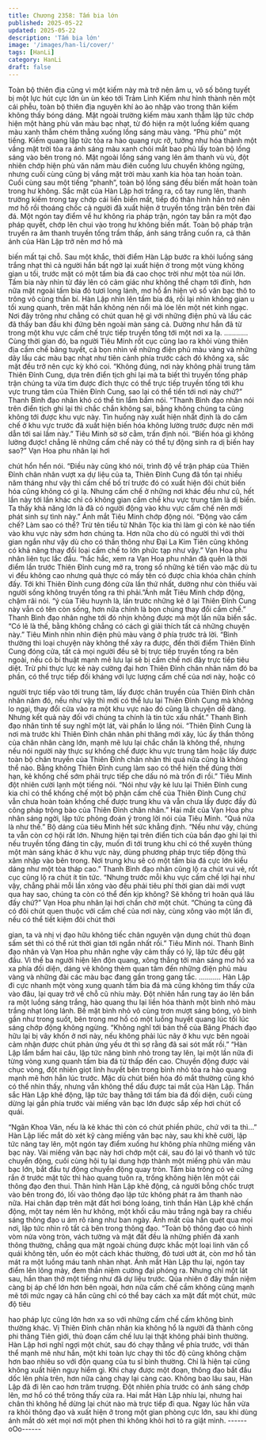 ```yaml
---
title: Chương 2358: Tấm bia lớn
published: 2025-05-22
updated: 2025-05-22
description: 'Tấm bia lớn'
image: '/images/han-li/cover/'
tags: [HanLi]
category: HanLi
draft: false
---
```


Toàn bộ thiên địa cũng vì một kiếm này mà trở nên âm u, vô số
bông tuyết bị một lực hút cực lớn ùn ùn kéo tới Trảm Linh Kiếm
như hình thành nên một cái phễu, toàn bộ thiên địa nguyên khí ào
ào nhập vào trong thân kiếm không thấy bóng dáng.
Mặt ngoài trường kiếm màu xanh thẫm lập tức chớp hiện một
hàng phù văn màu bạc nhạt, từ đó hiện ra một luồng kiếm quang
màu xanh thẫm chém thẳng xuống lồng sáng màu vàng.
“Phù phù” một tiếng.
Kiếm quang lập tức tỏa ra hào quang rực rỡ, tưởng như hóa
thành một vầng mặt trời tỏa ra ánh sáng màu xanh chói mắt bao
phủ lấy toàn bộ lồng sáng vào bên trong nó.
Mặt ngoài lồng sáng vang lên âm thanh vù vù, đột nhiên chớp
hiện phù văn năm màu điên cuồng lưu chuyển không ngừng,
nhưng cuối cùng cũng bị vầng mặt trời màu xanh kia hòa tan
hoàn toàn.
Cuối cùng sau một tiếng “phanh”, toàn bộ lồng sáng đều biến mất
hoàn toàn trong hư không.
Sắc mặt của Hàn Lập hơi trắng ra, cổ tay rung lên, thanh trường
kiếm trong tay chớp cái liền biến mất, tiếp đó thân hình hắn trở
nên mơ hồ rồi thoáng chốc cả người đã xuất hiện ở truyền tống
trận bên trên đài đá.
Một ngón tay điểm về hư không rìa pháp trận, ngón tay bắn ra
một đạo pháp quyết, chớp lên chui vào trong hư không biến mất.
Toàn bộ pháp trận truyền ra âm thanh truyền tống trầm thấp, ánh
sáng trắng cuốn ra, cả thân ảnh của Hàn Lập trở nên mơ hồ mà

biến mất tại chỗ.
Sau một khắc, thời điểm Hàn Lập bước ra khỏi luồng sáng trắng
nhạt thì cả người hắn bất ngờ lại xuất hiện ở trong một vùng
không gian u tối, trước mặt có một tấm bia đá cao chọc trời như
một tòa núi lớn.
Tấm bia này nhìn từ đáy lên có cảm giác như không thể chạm tới
đỉnh, hơn nữa mặt ngoài tấm bia đỏ tươi long lánh, mơ hồ ẩn hiện
vô số vân bạc thô to trông vô cùng thần bí. Hàn Lập nhìn lên tấm
bia đá, rồi lại nhìn không gian u tối xung quanh, trên mặt hắn
không nén nổi mà lóe lên một nét kinh ngạc.
Nơi đây trông như chẳng có chút quan hệ gì với những điện phủ
và lầu các đã thấy ban đầu khi đứng bên ngoài màn sáng cả.
Dường như hắn đã từ trong một khu vực cấm chế trực tiếp truyền
tống tới một nơi xa lạ.
…………
Cùng thời gian đó, ba người Tiêu Minh rốt cục cũng lao ra khỏi
vùng thiên địa cấm chế băng tuyết, cả bọn nhìn về những điện
phủ màu vàng và những dãy lầu các màu bạc nhạt như tiên cảnh
phía trước cách đó không xa, sắc mặt đều trở nên cực kỳ khó coi.
“Không đúng, nơi này không phải trung tâm Thiên Đỉnh Cung,
dựa trên điển tịch ghi lại mà ta biết thì truyền tống pháp trận
chúng ta vừa tìm được đích thực có thể trực tiếp truyền tống tới
khu vực trung tâm của Thiên Đỉnh Cung, sao lại có thể tiến tới nơi
này chứ?” Thanh Bình đạo nhân khó có thể tin lẩm bẩm nói.
“Thanh Bình đạo nhân nói trên điển tịch ghi lại thì chắc chắn
không sai, bằng không chúng ta cũng không tới được khu vực
này. Tìn huống này xuất hiện nhất định là do cấm chế ở khu vực
trước đã xuất hiện biến hóa không lường trước được nên mới
dẫn tới sai lầm này.” Tiêu Minh sờ sờ cằm, trấn định nói.
“Biến hóa gì không lường được! chẳng lẽ những cấm chế này có
thể tự động sinh ra dị biến hay sao?” Vạn Hoa phu nhân lại hơi

chút hổn hển nói.
“Điều này cũng khó nói, trình độ về trận pháp của Thiên Đỉnh
chân nhân vượt xa dự liệu của ta, Thiên Đỉnh Cung đã tồn tại
nhiều năm tháng như vậy thì cấm chế bố trí trước đó có xuất hiện
đôi chút biến hóa cũng không có gì lạ. Nhưng cấm chế ở những
nơi khác đều như cũ, hết lần này tới lần khác chỉ có không gian
cấm chế khu vực trung tâm là dị biến. Ta thấy khả năng lớn là đã
có người động vào khu vực cấm chế nên mới phát sinh sự tình
này.” Ánh mắt Tiêu Minh chớp động nói.
“Động vào cấm chế? Làm sao có thể? Trừ tên tiểu tử Nhân Tộc
kia thì làm gì còn kẻ nào tiến vào khu vực này sớm hơn chúng ta.
Hơn nữa cho dù có người thì với thời gian ngắn như vậy dù cho
có thần thông như Đại La Kim Tiên cũng không có khả năng thay
đổi loại cấm chế to lớn phức tạp như vậy.” Vạn Hoa phu nhân liên
tục lắc đầu.
“hắc hắc, xem ra Vạn Hoa phu nhân đã quên là thời điểm lần
trước Thiên Đỉnh cung mở ra, trong số những kẻ tiến vào mặc dù
tu vi đều không cao nhưng quả thực có mấy tên có được chìa
khóa chân chính đấy. Tới khi Thiên Đỉnh cung đóng cửa lần thứ
nhất, dường như còn thiếu vài người sống không truyền tống ra
thì phải.”Ánh mắt Tiêu Minh chớp động, chậm rãi nói.
“ý của Tiêu huynh là, lần trước những kẻ ở lại Thiên Đỉnh Cung
này vẫn có tên còn sống, hơn nữa chính là bọn chúng thay đổi
cấm chế.” Thanh Bình đạo nhân nghe tới đó nhịn không được mà
một lần nữa biến sắc.
“Có lẽ là thế, bằng không chẳng có cách gì giải thích tất cả những
chuyện này.” Tiêu Minh nhìn nhìn điện phủ màu vàng ở phía
trước trả lời.
“Bình thường thì loại chuyện này không thể xảy ra được, đến thời
điểm Thiên Đỉnh Cung đóng cửa, tất cả mọi người đều sẽ bị trực
tiếp truyền tống ra bên ngoài, nếu có bí thuật mạnh mẽ lưu lại sẽ
bị cấm chế nơi đây trực tiếp tiêu diệt. Trừ phi thực lực kẻ này
cường đại hơn Thiên Đỉnh chân nhân năm đó ba phần, có thể
trực tiếp đối kháng với lực lượng cấm chế của nơi này, hoặc có

người trực tiếp vào tới trung tâm, lấy được chân truyền của Thiên
Đỉnh chân nhân năm đó, nếu như vậy thì mới có thể lưu lại Thiên
Đỉnh Cung mà không lo ngại, thay đổi cửa vào ra một khu vực
nào đó cũng là chuyện dễ dàng. Nhưng kết quả này đối với chúng
ta chính là tin tức xấu nhất.” Thanh Bình đạo nhân tinh tế suy nghĩ
một lát, vài phần lo lắng nói.
“Thiên Đỉnh Cung là nơi mà trước khi Thiên Đỉnh chân nhân phi
thăng mới xây, lúc ấy thần thông của chân nhân càng lớn, mạnh
mẽ lưu lại chắc chắn là không thể, nhưng nếu nói người này thực
sự khống chế được khu vực trung tâm hoặc lấy được toàn bộ
chân truyền của Thiên Đỉnh chân nhân thì quá nửa cũng là không
thể nào. Bằng không Thiên Đỉnh cung làm sao có thể hiện thế
đúng thời hạn, kẻ khống chế sớm phải trực tiếp che dấu nó mà
trốn đi rồi.” Tiêu Minh đột nhiên cười lạnh một tiếng nói.
“Nói như vậy kẻ lưu lại Thiên Đỉnh cung kia chỉ có thể khống chế
một bộ phận cấm chế của Thiên Đỉnh Cung chứ vẫn chưa hoàn
toàn khống chế được trung khu và vẫn chưa lấy được đầy đủ
công pháp trộng bào của Thiên Đỉnh chân nhân.” Hai mắt của
Vạn Hoa phu nhân sáng ngời, lập tức phỏng đoán ý trong lời nói
của Tiêu Minh.
“Quá nửa là như thế.” Bộ dáng của tiêu Minh hết sức khẳng định.
“Nếu như vậy, chúng ta vẫn còn cơ hội rất lớn. Nhưng hiện tại
trên điển tich của bần đạo ghi lại thì nếu truyền tống đáng tin cậy,
muốn đi tới trung khu chỉ có thể xuyên thủng một màn sáng khác
ở khu vực này, dùng phương pháp trực tiếp động thủ xâm nhập
vào bên trong. Nơi trung khu sẽ có một tấm bia đá cực lớn kiểu
dáng như một tòa tháp cao.” Thanh Bình đạo nhân cũng lộ ra chút
vui vẻ, rốt cục cũng lộ ra chút ít tin tức.
“Nhưng trước mỗi khu vực cấm chế lợi hại như vậy, chẳng phải
mỗi lần xông vào đều phải tiêu phí thời gian dài mới vượt qua hay
sao, chúng ta còn có thể đến kịp không? Sẽ không trì hoãn quá
lâu đấy chứ?” Vạn Hoa phu nhân lại hơi chần chờ một chút.
“Chúng ta cũng đã có đôi chút quen thuộc với cấm chế của nơi
này, cùng xông vào một lần đi, nếu có thể tiết kiệm đôi chút thời

gian, ta và nhị vị đạo hữu không tiếc chân nguyên vận dụng chút
thủ đoạn sấm sét thì có thể rút thời gian tới ngắn nhất rồi.” Tiêu
Minh nói.
Thanh Bình đạo nhân và Vạn Hoa phu nhân nghe vậy cảm thấy
có lý, lập tức đều gật đầu.
Vì thế ba người hiện lên độn quang, xông thẳng tới màn sáng mơ
hồ xa xa phía đối diện, dáng vẻ không thèm quan tâm đến những
điện phủ màu vàng và những đài các màu bạc đang gần trong
gang tấc.
………..
Hàn Lập đi cực nhanh một vòng xung quanh tấm bia đá mà cũng
không tìm thấy cửa vào đâu, lại quay trở về chỗ cũ nhíu mày. Đột
nhiên hắn rung tay áo lên bắn ra một luồng sáng trắng, hào quang
thu lại liền hóa thành một bình nhỏ màu trắng nhạt lóng lánh.
Bề mặt bình nhỏ vô cùng trơn mượt sáng bóng, vỏ bình gần như
trong suốt, bên trong mơ hồ có một luồng huyết quang lúc tối lúc
sáng chớp động không ngừng.
“Không nghĩ tới bản thể của Băng Phách đạo hữu lại bị vây khốn
ở nơi này, nếu không phải lúc nãy ở khu vực bên ngoài cảm nhận
được chút phản ứng yếu ớt thì sợ rằng đã sai sót mất rồi.”
“Hàn Lập lẩm bẩm hai câu, lập tức nâng bình nhỏ trong tay lên, lại
một lần nữa đi từng vòng xung quanh tấm bia đá từ thấp đến cao.
Chuyển động được vài chục vòng, đột nhiên giọt linh huyết bên
trong bình nhỏ tỏa ra hào quang mạnh mẽ hơn hẳn lúc trước.
Mặc dù chút biến hóa đó mắt thường cũng khó có thể nhìn thấy,
nhưng vẫn không thể dấu được tai mắt của Hàn Lập.
Thần sắc Hàn Lập khẽ động, lập tức bay thằng tới tấm bia đá đối
diện, cuối cùng dừng lại gần phía trước vài miếng vân bạc lớn
được sắp xếp hơi chút cổ quái.

“Ngân Khoa Văn, nếu là kẻ khác thì còn có chút phiền phức, chứ
với ta thì…”
Hàn Lập liếc mắt dò xét kỹ càng miếng vân bạc này, sau khi khẽ
cười, lập tức nâng tay lên, một ngón tay điểm xuống hư không
phía những miếng vân bạc này.
Vài miếng vân bạc này hơi chớp một cái, sau đó lại vô thanh vô
tức chuyển động, cuối cùng hội tụ lại dung hợp thành một miếng
phù văn màu bạc lớn, bắt đầu tự động chuyển động quay tròn.
Tấm bia trông có vẻ cứng rắn ở trước mặt tức thì hào quang tuôn
ra, trống không hiện lên một cái thông đạo đen thui.
Thân hình Hàn Lập khẽ động, cả người bỗng chốc trượt vào bên
trong đó, lối vào thông đạo lập tức không phát ra âm thanh nào
nữa.
Hai chân đạp trên mặt đất hơi bóng loáng, tinh thần Hàn Lập khẽ
chấn động, một tay ném lên hư không, một khối cầu màu trắng
ngà bay ra chiếu sáng thông đạo u ám rõ ràng như ban ngày.
Ánh mắt của hắn quét qua mọi nơi, lập tức nhìn rõ tất cả bên
trong thông đạo.
“Toàn bộ thông đạo có hình vòm nửa vòng tròn, vách tường và
mặt đất đều là những phiến đá xanh thông thường, chẳng qua
mặt ngoài chúng được khắc một loại linh văn cổ quái không tên,
uốn éo một cách khác thường, đỏ tươi ướt át, còn mơ hồ tản mát
ra một luồng máu tanh nhàn nhạt.
Ánh mắt Hàn Lập thu lại, ngón tay điểm lên lông mày, đem thần
niệm cường đại phóng ra.
Nhưng chỉ một lát sau, hắn than thở một tiếng như đã dự liệu
trước.
Qủa nhiên ở đây thần niệm càng bị áp chế lớn hơn bên ngoài,
hơn nữa cấm chế cầm không cũng mạnh mẽ tới mức ngay cả
hắn cũng chỉ có thể bay cách xa mặt đất một chút, mức độ tiêu

hao pháp lực cũng lớn hơn xa so với những cấm chế cấm không
bình thường khác.
Vị Thiên Đỉnh chân nhân kia không hổ là người đã thành công phi
thăng Tiên giới, thủ đoạn cấm chế lưu lại thật không phải bình
thường.
Hàn Lập hơi nghĩ ngợi một chút, sau đó chạy thẳng về phía trước,
với thân thể mạnh mẽ như hắn, một khi toàn lực chạy thì tốc độ
cũng không chậm hơn bao nhiêu so với độn quang của tu sĩ bình
thường.
Chỉ là hiện tại cũng không xuất hiện nguy hiểm gì.
Khi chạy được một đoạn, thông đạo bắt đầu dốc lên phía trên,
hơn nữa càng chạy lại càng cao.
Không bao lâu sau, Hàn Lập đã đi lên cao hơn trăm trượng.
Đột nhiên phía trước có ánh sáng chớp lên, mơ hồ có thể trông
thấy cửa ra.
Hai mắt Hàn Lập nhíu lại, nhưng hai chân thì không hề dừng lại
chút nào mà trực tiếp đi qua.
Ngay lúc hắn vừa ra khỏi thông đạo và xuất hiện ở trong một gian
phòng cực lớn, sau khi dùng ánh mắt dò xét mọi nơi một phen thì
không khỏi hơi tỏ ra giật mình.
------oOo------
